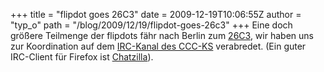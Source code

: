 +++
title = "flipdot goes 26C3"
date = 2009-12-19T10:06:55Z
author = "typ_o"
path = "/blog/2009/12/19/flipdot-goes-26c3"
+++
Eine doch größere Teilmenge der flipdots fähr nach Berlin zum
[26C3](http://events.ccc.de/congress/2009/wiki/Main_Page), wir haben uns
zur Koordination auf dem [IRC-Kanal des
CCC-KS](irc://irc.rizon.net/cccks) verabredet. (Ein guter IRC-Client für
Firefox ist
[Chatzilla](https://addons.mozilla.org/de/firefox/addon/16)).
